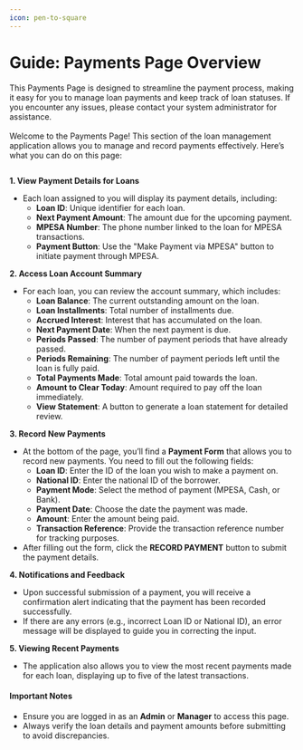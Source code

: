 ```yaml
---
icon: pen-to-square
---
```


# Guide: Payments Page Overview

This Payments Page is designed to streamline the payment process, making it easy for you to manage loan payments and keep track of loan statuses. If you encounter any issues, please contact your system administrator for assistance.\
\
Welcome to the Payments Page! This section of the loan management application allows you to manage and record payments effectively. Here’s what you can do on this page:

<figure><img src="https://gitbookio.github.io/onboarding-template-images/editor-hero.png" alt=""><figcaption></figcaption></figure>

**1. View Payment Details for Loans**

* Each loan assigned to you will display its payment details, including:
  * **Loan ID**: Unique identifier for each loan.
  * **Next Payment Amount**: The amount due for the upcoming payment.
  * **MPESA Number**: The phone number linked to the loan for MPESA transactions.
  * **Payment Button**: Use the "Make Payment via MPESA" button to initiate payment through MPESA.

**2. Access Loan Account Summary**

* For each loan, you can review the account summary, which includes:
  * **Loan Balance**: The current outstanding amount on the loan.
  * **Loan Installments**: Total number of installments due.
  * **Accrued Interest**: Interest that has accumulated on the loan.
  * **Next Payment Date**: When the next payment is due.
  * **Periods Passed**: The number of payment periods that have already passed.
  * **Periods Remaining**: The number of payment periods left until the loan is fully paid.
  * **Total Payments Made**: Total amount paid towards the loan.
  * **Amount to Clear Today**: Amount required to pay off the loan immediately.
  * **View Statement**: A button to generate a loan statement for detailed review.

**3. Record New Payments**

* At the bottom of the page, you’ll find a **Payment Form** that allows you to record new payments. You need to fill out the following fields:
  * **Loan ID**: Enter the ID of the loan you wish to make a payment on.
  * **National ID**: Enter the national ID of the borrower.
  * **Payment Mode**: Select the method of payment (MPESA, Cash, or Bank).
  * **Payment Date**: Choose the date the payment was made.
  * **Amount**: Enter the amount being paid.
  * **Transaction Reference**: Provide the transaction reference number for tracking purposes.
* After filling out the form, click the **RECORD PAYMENT** button to submit the payment details.

**4. Notifications and Feedback**

* Upon successful submission of a payment, you will receive a confirmation alert indicating that the payment has been recorded successfully.
* If there are any errors (e.g., incorrect Loan ID or National ID), an error message will be displayed to guide you in correcting the input.

**5. Viewing Recent Payments**

* The application also allows you to view the most recent payments made for each loan, displaying up to five of the latest transactions.

#### Important Notes

* Ensure you are logged in as an **Admin** or **Manager** to access this page.
* Always verify the loan details and payment amounts before submitting to avoid discrepancies.
